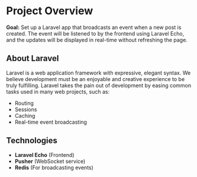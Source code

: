 # Project Overview

**Goal:** Set up a Laravel app that broadcasts an event when a new post is created. The event will be listened to by the frontend using Laravel Echo, and the updates will be displayed in real-time without refreshing the page.

## About Laravel

Laravel is a web application framework with expressive, elegant syntax. We believe development must be an enjoyable and creative experience to be truly fulfilling. Laravel takes the pain out of development by easing common tasks used in many web projects, such as:

- Routing
- Sessions
- Caching
- Real-time event broadcasting

## Technologies

- **Laravel Echo** (Frontend)
- **Pusher** (WebSocket service)
- **Redis** (For broadcasting events)
